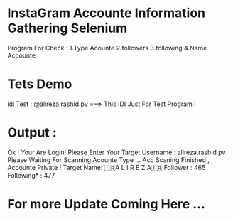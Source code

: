 # InstaGram Accounte Information Gathering Selenium
Program For Check :
1.Type Acounte
2.followers
3.following
4.Name Accounte

# Tets Demo 
idi Test : @alireza.rashid.pv ===> This IDI Just For Test Program !
# Output : 
Ok ! Your Are Login! Please Enter Your Target Username  :   alireza.rashid.pv
Please Waiting For Scanning Acounte Type ...
Acc Scaning Finished , Accounte Private !
Target Name:  🇮🇷A L I R E Z A🇮🇷 Follower : 465 Following* : 477


# For more Update Coming Here ...

